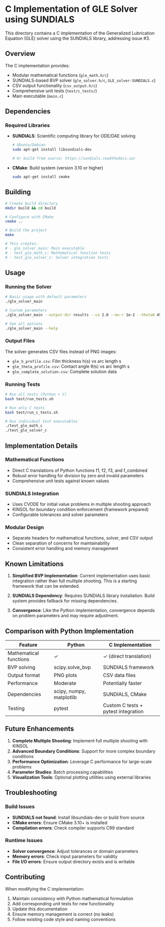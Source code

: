 # C Implementation of GLE Solver using SUNDIALS

This directory contains a C implementation of the Generalized Lubrication Equation (GLE) solver using the SUNDIALS library, addressing issue #3.

## Overview

The C implementation provides:
- Modular mathematical functions (`gle_math.h/c`)
- SUNDIALS-based BVP solver (`gle_solver.h/c`, `GLE_solver-SUNDIALS.c`)
- CSV output functionality (`csv_output.h/c`)
- Comprehensive unit tests (`test/c_tests/`)
- Main executable (`main.c`)

## Dependencies

### Required Libraries
- **SUNDIALS**: Scientific computing library for ODE/DAE solving
  ```bash
  # Ubuntu/Debian
  sudo apt-get install libsundials-dev
  
  # Or build from source: https://sundials.readthedocs.io/
  ```

- **CMake**: Build system (version 3.10 or higher)
  ```bash
  sudo apt-get install cmake
  ```

## Building

```bash
# Create build directory
mkdir build && cd build

# Configure with CMake
cmake ..

# Build the project
make

# This creates:
# - gle_solver_main: Main executable
# - test_gle_math_c: Mathematical function tests
# - test_gle_solver_c: Solver integration tests
```

## Usage

### Running the Solver
```bash
# Basic usage with default parameters
./gle_solver_main

# Custom parameters
./gle_solver_main --output-dir results --ca 2.0 --mu-r 1e-2 --theta0 45 --points 2000

# See all options
./gle_solver_main --help
```

### Output Files
The solver generates CSV files instead of PNG images:
- `gle_h_profile.csv`: Film thickness h(s) vs arc length s
- `gle_theta_profile.csv`: Contact angle θ(s) vs arc length s  
- `gle_complete_solution.csv`: Complete solution data

### Running Tests
```bash
# Run all tests (Python + C)
bash test/run_tests.sh

# Run only C tests
bash test/run_c_tests.sh

# Run individual test executables
./test_gle_math_c
./test_gle_solver_c
```

## Implementation Details

### Mathematical Functions
- Direct C translations of Python functions f1, f2, f3, and f_combined
- Robust error handling for division by zero and invalid parameters
- Comprehensive unit tests against known values

### SUNDIALS Integration
- Uses CVODE for initial value problems in multiple shooting approach
- KINSOL for boundary condition enforcement (framework prepared)
- Configurable tolerances and solver parameters

### Modular Design
- Separate headers for mathematical functions, solver, and CSV output
- Clean separation of concerns for maintainability
- Consistent error handling and memory management

## Known Limitations

1. **Simplified BVP Implementation**: Current implementation uses basic integration rather than full multiple shooting. This is a starting framework that can be extended.

2. **SUNDIALS Dependency**: Requires SUNDIALS library installation. Build system provides fallback for missing dependencies.

3. **Convergence**: Like the Python implementation, convergence depends on problem parameters and may require adjustment.

## Comparison with Python Implementation

| Feature | Python | C Implementation |
|---------|--------|------------------|
| Mathematical functions | ✓ | ✓ (direct translation) |
| BVP solving | scipy.solve_bvp | SUNDIALS framework |
| Output format | PNG plots | CSV data files |
| Performance | Moderate | Potentially faster |
| Dependencies | scipy, numpy, matplotlib | SUNDIALS, CMake |
| Testing | pytest | Custom C tests + pytest integration |

## Future Enhancements

1. **Complete Multiple Shooting**: Implement full multiple shooting with KINSOL
2. **Advanced Boundary Conditions**: Support for more complex boundary conditions
3. **Performance Optimization**: Leverage C performance for large-scale problems
4. **Parameter Studies**: Batch processing capabilities
5. **Visualization Tools**: Optional plotting utilities using external libraries

## Troubleshooting

### Build Issues
- **SUNDIALS not found**: Install libsundials-dev or build from source
- **CMake errors**: Ensure CMake 3.10+ is installed
- **Compilation errors**: Check compiler supports C99 standard

### Runtime Issues
- **Solver convergence**: Adjust tolerances or domain parameters
- **Memory errors**: Check input parameters for validity
- **File I/O errors**: Ensure output directory exists and is writable

## Contributing

When modifying the C implementation:
1. Maintain consistency with Python mathematical formulation
2. Add corresponding unit tests for new functionality
3. Update this documentation
4. Ensure memory management is correct (no leaks)
5. Follow existing code style and naming conventions
